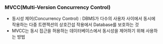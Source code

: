 ### MVCC(Multi-Version Concurrency Control)
- 동시성 제어(Concurrency Control) : DBMS가 다수의 사용자 사이에서 동시에 작용하는 다중 트랜잭션의 상호간섭 작용에서 Database를 보호하는 것
- MVCC는 동시 접근을 허용하는 데이터베이스에서 동시성을 제어하기 위해 사용하는 방법
